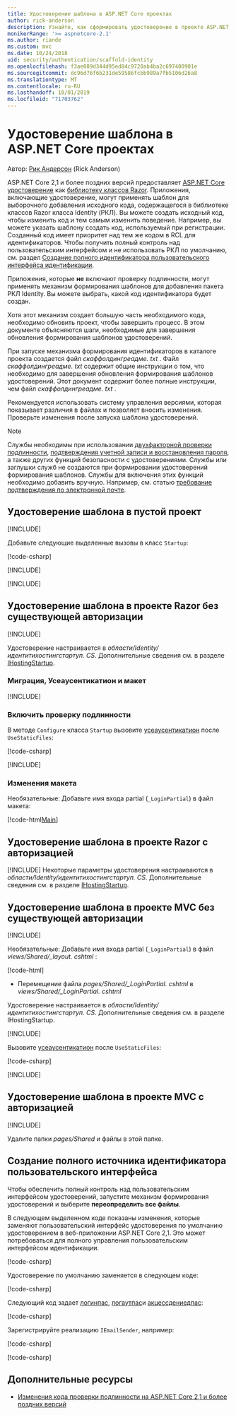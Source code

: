 ```yaml
---
title: Удостоверение шаблона в ASP.NET Core проектах
author: rick-anderson
description: Узнайте, как сформировать удостоверение в проекте ASP.NET Core.
monikerRange: '>= aspnetcore-2.1'
ms.author: riande
ms.custom: mvc
ms.date: 10/24/2018
uid: security/authentication/scaffold-identity
ms.openlocfilehash: f3ae089d344d95ed84c9720ab4ba2c697400901e
ms.sourcegitcommit: dc96d76f6b231de59586fcbb989a7fb5106d26a8
ms.translationtype: MT
ms.contentlocale: ru-RU
ms.lasthandoff: 10/01/2019
ms.locfileid: "71703762"
---
```

# <a name="scaffold-identity-in-aspnet-core-projects"></a>Удостоверение шаблона в ASP.NET Core проектах

Автор: [Рик Андерсон](https://twitter.com/RickAndMSFT) (Rick Anderson)

ASP.NET Core 2,1 и более поздних версий предоставляет [ASP.NET Core удостоверение](xref:security/authentication/identity) как [библиотеку классов Razor](xref:razor-pages/ui-class). Приложения, включающие удостоверение, могут применять шаблон для выборочного добавления исходного кода, содержащегося в библиотеке классов Razor класса Identity (РКЛ). Вы можете создать исходный код, чтобы изменить код и тем самым изменить поведение. Например, вы можете указать шаблону создать код, используемый при регистрации. Созданный код имеет приоритет над тем же кодом в RCL для идентификаторов. Чтобы получить полный контроль над пользовательским интерфейсом и не использовать РКЛ по умолчанию, см. раздел [Создание полного идентификатора пользовательского интерфейса идентификации](#full).

Приложения, которые **не** включают проверку подлинности, могут применять механизм формирования шаблонов для добавления пакета РКЛ Identity. Вы можете выбрать, какой код идентификатора будет создан.

Хотя этот механизм создает большую часть необходимого кода, необходимо обновить проект, чтобы завершить процесс. В этом документе объясняются шаги, необходимые для завершения обновления формирования шаблонов удостоверений.

При запуске механизма формирования идентификаторов в каталоге проекта создается файл *скаффолдингреадме. txt* . Файл *скаффолдингреадме. txt* содержит общие инструкции о том, что необходимо для завершения обновления формирования шаблонов удостоверений. Этот документ содержит более полные инструкции, чем файл *скаффолдингреадме. txt* .

Рекомендуется использовать систему управления версиями, которая показывает различия в файлах и позволяет вносить изменения. Проверьте изменения после запуска шаблона удостоверений.

> [!NOTE]
> Службы необходимы при использовании [двухфакторной проверки подлинности](xref:security/authentication/identity-enable-qrcodes), [подтверждения учетной записи и восстановления пароля](xref:security/authentication/accconfirm), а также других функций безопасности с удостоверениями. Службы или заглушки служб не создаются при формировании удостоверений формирования шаблонов. Службы для включения этих функций необходимо добавить вручную. Например, см. статью [требование подтверждения по электронной почте](xref:security/authentication/accconfirm#require-email-confirmation).

## <a name="scaffold-identity-into-an-empty-project"></a>Удостоверение шаблона в пустой проект

[!INCLUDE[](~/includes/scaffold-identity/id-scaffold-dlg.md)]

Добавьте следующие выделенные вызовы в класс `Startup`:

[!code-csharp[](scaffold-identity/sample/StartupEmpty.cs?name=snippet1&highlight=5,20-23)]

[!INCLUDE[](~/includes/scaffold-identity/hsts.md)]

[!INCLUDE[](~/includes/scaffold-identity/migrations.md)]

## <a name="scaffold-identity-into-a-razor-project-without-existing-authorization"></a>Удостоверение шаблона в проекте Razor без существующей авторизации

<!--  Updated for 3.0
set projNam=RPnoAuth
set projType=webapp

dotnet new %projType% -o %projNam%
cd %projNam%
dotnet add package Microsoft.VisualStudio.Web.CodeGeneration.Design
dotnet add package Microsoft.EntityFrameworkCore.Design
dotnet add package Microsoft.AspNetCore.Identity.EntityFrameworkCore
dotnet add package Microsoft.AspNetCore.Identity.UI
dotnet add package Microsoft.EntityFrameworkCore.SqlServer
dotnet restore
dotnet aspnet-codegenerator identity --useDefaultUI
dotnet ef migrations add CreateIdentitySchema
dotnet ef database update
-->

[!INCLUDE[](~/includes/scaffold-identity/id-scaffold-dlg.md)]

Удостоверение настраивается в *области/Identity/идентитихостингстартуп. CS*. Дополнительные сведения см. в разделе [IHostingStartup](xref:fundamentals/configuration/platform-specific-configuration).

<a name="efm"></a>

### <a name="migrations-useauthentication-and-layout"></a>Миграция, Усеаусентикатион и макет

[!INCLUDE[](~/includes/scaffold-identity/migrations.md)]

<a name="useauthentication"></a>

### <a name="enable-authentication"></a>Включить проверку подлинности

В методе `Configure` класса `Startup` вызовите [усеаусентикатион](/dotnet/api/microsoft.aspnetcore.builder.authappbuilderextensions.useauthentication?view=aspnetcore-2.0#Microsoft_AspNetCore_Builder_AuthAppBuilderExtensions_UseAuthentication_Microsoft_AspNetCore_Builder_IApplicationBuilder_) после `UseStaticFiles`:

[!code-csharp[](scaffold-identity/sample/StartupRPnoAuth.cs?name=snippet1&highlight=29)]

[!INCLUDE[](~/includes/scaffold-identity/hsts.md)]

### <a name="layout-changes"></a>Изменения макета

Необязательные: Добавьте имя входа partial (`_LoginPartial`) в файл макета:

[!code-html[Main](scaffold-identity/sample/_Layout.cshtml?highlight=37)]

## <a name="scaffold-identity-into-a-razor-project-with-authorization"></a>Удостоверение шаблона в проекте Razor с авторизацией

<!--
Use >=2.1: dotnet new webapp -au Individual -o RPauth
Use = 2.0: dotnet new razor -au Individual -o RPauth
uld option: Use Local DB, not SQLite

dotnet new webapp -au Individual -uld -o RPauth
cd RPauth
dotnet add package Microsoft.VisualStudio.Web.CodeGeneration.Design
dotnet restore
dotnet aspnet-codegenerator identity -dc RPauth.Data.ApplicationDbContext --files Account.Register
-->

[!INCLUDE[](~/includes/scaffold-identity/id-scaffold-dlg-auth.md)]
Некоторые параметры удостоверения настраиваются в *области/Identity/идентитихостингстартуп. CS*. Дополнительные сведения см. в разделе [IHostingStartup](xref:fundamentals/configuration/platform-specific-configuration).

## <a name="scaffold-identity-into-an-mvc-project-without-existing-authorization"></a>Удостоверение шаблона в проекте MVC без существующей авторизации

<!--
set projNam=MvcNoAuth
set projType=mvc
set version=2.1.0

dotnet new %projType% -o %projNam%
cd %projNam%
dotnet add package Microsoft.VisualStudio.Web.CodeGeneration.Design -v %version%
dotnet restore
dotnet aspnet-codegenerator identity --useDefaultUI
dotnet ef migrations add CreateIdentitySchema
dotnet ef database update
-->

[!INCLUDE[](~/includes/scaffold-identity/id-scaffold-dlg.md)]

Необязательные: Добавьте имя входа partial (`_LoginPartial`) в файл *views/Shared/_layout. cshtml* :

[!code-html[](scaffold-identity/sample/_LayoutMvc.cshtml?highlight=37)]

* Перемещение файла *pages/Shared/_LoginPartial. cshtml* в *views/Shared/_LoginPartial. cshtml*

Удостоверение настраивается в *области/Identity/идентитихостингстартуп. CS*. Дополнительные сведения см. в разделе IHostingStartup.

[!INCLUDE[](~/includes/scaffold-identity/migrations.md)]

Вызовите [усеаусентикатион](/dotnet/api/microsoft.aspnetcore.builder.authappbuilderextensions.useauthentication?view=aspnetcore-2.0#Microsoft_AspNetCore_Builder_AuthAppBuilderExtensions_UseAuthentication_Microsoft_AspNetCore_Builder_IApplicationBuilder_) после `UseStaticFiles`:

[!code-csharp[](scaffold-identity/sample/StartupMvcNoAuth.cs?name=snippet1&highlight=23)]

[!INCLUDE[](~/includes/scaffold-identity/hsts.md)]

## <a name="scaffold-identity-into-an-mvc-project-with-authorization"></a>Удостоверение шаблона в проекте MVC с авторизацией

<!--
dotnet new mvc -au Individual -o MvcAuth
cd MvcAuth
dotnet add package Microsoft.VisualStudio.Web.CodeGeneration.Design
dotnet restore
dotnet aspnet-codegenerator identity -dc MvcAuth.Data.ApplicationDbContext --files Account.Register
-->

[!INCLUDE[](~/includes/scaffold-identity/id-scaffold-dlg-auth.md)]

Удалите папки *pages/Shared* и файлы в этой папке.

<a name="full"></a>

## <a name="create-full-identity-ui-source"></a>Создание полного источника идентификатора пользовательского интерфейса

Чтобы обеспечить полный контроль над пользовательским интерфейсом удостоверений, запустите механизм формирования удостоверений и выберите **переопределить все файлы**.

В следующем выделенном коде показаны изменения, которые заменяют пользовательский интерфейс удостоверения по умолчанию удостоверением в веб-приложении ASP.NET Core 2,1. Это может потребоваться для полного управления пользовательским интерфейсом идентификации.

[!code-csharp[](scaffold-identity/sample/StartupFull.cs?name=snippet1&highlight=13-14,17-999)]

Удостоверение по умолчанию заменяется в следующем коде:

[!code-csharp[](scaffold-identity/sample/StartupFull.cs?name=snippet2)]

Следующий код задает [логинпас](/dotnet/api/microsoft.aspnetcore.authentication.cookies.cookieauthenticationoptions.loginpath), [логаутпас](/dotnet/api/microsoft.aspnetcore.authentication.cookies.cookieauthenticationoptions.logoutpath)и [акцессдениедпас](/dotnet/api/microsoft.aspnetcore.authentication.cookies.cookieauthenticationoptions.accessdeniedpath):

[!code-csharp[](scaffold-identity/sample/StartupFull.cs?name=snippet3)]

Зарегистрируйте реализацию `IEmailSender`, например:

[!code-csharp[](scaffold-identity/sample/StartupFull.cs?name=snippet4)]

[!code-csharp[](scaffold-identity/sample/StartupFull.cs?name=snippet)]

## <a name="additional-resources"></a>Дополнительные ресурсы

* [Изменения кода проверки подлинности на ASP.NET Core 2,1 и более поздних версий](xref:migration/20_21#changes-to-authentication-code)
